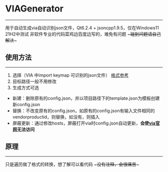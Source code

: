 # VIAGenerator
***
用于自动生成via自动识别json文件，Qt6.2.4 + jsoncpp1.9.5，仅在Windows11 21H2中测试
非软件专业的代码菜鸡边百度边写的，难免有问题 ~~~碰到问题请自己解决~~~

## 使用方法
***
1. 选择（VIA 中import keymap 可识别的json文件） [格式参考](https://www.caniusevia.com/docs/specification)
2. 目标路径一般不用修改
3. 生成方式可选
 * 新建：删除原有的config.json，并以项目路径下的template.json为模板创建新config.json
 * 替换：不改变原有的config.json，如原有的config.json有输入文件相同的vendorproductid，则替换，如没有，则插入
 * 屏蔽更新：通过修改hosts，屏蔽打开via时config.json自动更新，**会使[via官网](https://caniusevia.com/)无法访问**
 
 
## 原理
***
只是遍历做了格式的转换，想了解可以看代码 ~~~没有注释，会很痛苦~~~
